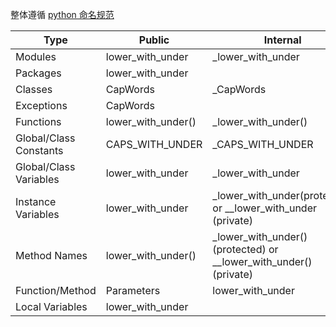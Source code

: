 整体遵循 [python 命名规范](https://zh-google-styleguide.readthedocs.io/en/latest/google-python-styleguide/python_style_rules/#id16)

|  Type   | Public  | Internal  |
|  ----  | ----  | ----  |
|Modules	|lower_with_under   |_lower_with_under|
|Packages	|lower_with_under   |	 |
|Classes	|CapWords	        |_CapWords|
|Exceptions	|CapWords	        | 
|Functions	|lower_with_under() |_lower_with_under()|
|Global/Class Constants|	CAPS_WITH_UNDER |	_CAPS_WITH_UNDER|
|Global/Class Variables|	lower_with_under|   _lower_with_under|
|Instance Variables    |	lower_with_under|	_lower_with_under(protected) or __lower_with_under (private)|
|Method Names          |lower_with_under()  |_lower_with_under() (protected) or __lower_with_under() (private)|
|Function/Method       |Parameters	        |lower_with_under|	 
|Local Variables       |lower_with_under	|